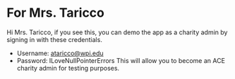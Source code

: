 # For Mrs. Taricco

Hi Mrs. Taricco, if you see this, you can demo the app as a charity admin by signing in with these credentials.
* Username: ataricco@wpi.edu
* Password: ILoveNullPointerErrors
This will allow you to become an ACE charity admin for testing purposes. 
